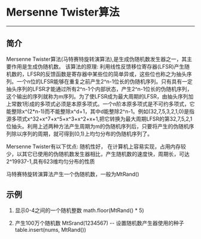 # Mersenne Twister算法

------

## 简介
Mersenne Twister算法(马特赛特旋转演算法),是生成伪随机数发生器之一，其主要作用是生成伪随机数。
该算法的原理: 利用线性反馈移位寄存器(LFSR)产生随机数的，LFSR的反馈函数是寄存器中某些位的简单异或，这些位也称之为抽头序列。一个n位的LFSR能够在重复之前产生2^n-1位长的伪随机序列。只有具有一定抽头序列的LFSR才能通过所有2^n-1个内部状态，产生2^n-1位长的伪随机序列，这个输出的序列就称为m序列。为了使LFSR成为最大周期的LFSR，由抽头序列加上常数1形成的多项式必须是本原多项式。一个n阶本原多项式是不可约多项式，它能整除x^(2*n-1)而不能整除x^d+1，其中d能整除2^n-1。例如(32,7,5,3,2,1,0)是指源多项式x^32+x^7+x^5+x^3+x^2+x+1,把它转换为最大周期LFSR的第32,7,5,2,1位抽头。利用上述两种方法产生周期为m的伪随机序列后，只要将产生的伪随机序列除以序列的周期，就可得到(0,1)上均匀分布的伪随机序列了。

Mersenne Twister有以下优点: 随机性好， 在计算机上容易实现，占用内存较少，以其它已使用的伪随机数发生器相比，产生随机数的速度快，周期长，可达2^19937-1,具有623维均匀分布的性质

马特赛特旋转演算法产生一个伪随机数，一般为MtRand()


## 示例
1. 显示0-4之间的一个随机整数
math.floor(MtRand() * 5)

2. 产生100万个随机数
MtSrand(1234567) -- 设置随机数产生器使用的种子
table.insert(nums, MtRand())

